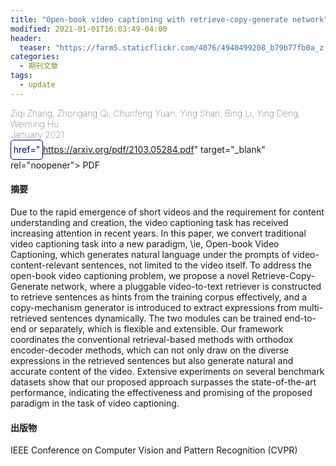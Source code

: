 ```yaml
---
title: "Open-book video captioning with retrieve-copy-generate network"
modified: 2021-01-01T16:03:49-04:00
header:
  teaser: "https://farm5.staticflickr.com/4076/4940499208_b79b77fb0a_z.jpg"
categories:
  - 期刊文章
tags:
  - update
---
```


<div style="font-weight: lighter;size:22px">Ziqi Zhang, Zhongang Qi, Chunfeng Yuan, Ying Shan, Bing Li, Ying Deng, Weiming Hu</div>
<div style="font-weight: lighter;size:22px;margin-bottom=20px">January 2021</div>
<div > 
<a style="
width:50px; 
height:30px; 
display:inline-block; 
color:darkblue; 
background-color:white;
text-decoration: none;
border-radius: 5px;
text-align: center;
border: 1px solid darkblue;
line-height: 30px;
"
onmouseover="this.style.backgroundColor='darkblue'; this.style.color='white';" 
onmouseout="this.style.backgroundColor='white'; this.style.color='darkblue';"

href="https://arxiv.org/pdf/2103.05284.pdf" target="\_blank" rel="noopener"> PDF </a>

</div>

<h4>摘要</h4>
Due to the rapid emergence of short videos and the requirement for content understanding and creation, the video captioning task has received increasing attention in recent years. In this paper, we convert traditional video captioning task into a new paradigm, \ie, Open-book Video Captioning, which generates natural language under the prompts of video-content-relevant sentences, not limited to the video itself. To address the open-book video captioning problem, we propose a novel Retrieve-Copy-Generate network, where a pluggable video-to-text retriever is constructed to retrieve sentences as hints from the training corpus effectively, and a copy-mechanism generator is introduced to extract expressions from multi-retrieved sentences dynamically. The two modules can be trained end-to-end or separately, which is flexible and extensible. Our framework coordinates the conventional retrieval-based methods with orthodox encoder-decoder methods, which can not only draw on the diverse expressions in the retrieved sentences but also generate natural and accurate content of the video. Extensive experiments on several benchmark datasets show that our proposed approach surpasses the state-of-the-art performance, indicating the effectiveness and promising of the proposed paradigm in the task of video captioning.

<br>
<h4>出版物</h4>
IEEE Conference on Computer Vision and Pattern Recognition (CVPR)
